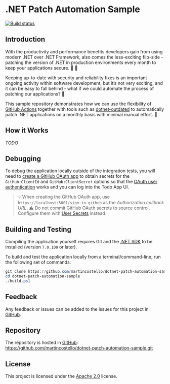 # .NET Patch Automation Sample

[![Build status](https://github.com/martincostello/dotnet-patch-automation-sample/workflows/build/badge.svg?branch=main&event=push)](https://github.com/martincostello/dotnet-patch-automation-sample/actions?query=workflow%3Abuild+branch%3Amain+event%3Apush)

## Introduction

With the productivity and performance benefits developers gain from using modern .NET
over .NET Framework, also comes the less-exciting flip-side - patching the version of
.NET in production environments every month to keep your applications secure. :calendar: :key:

Keeping up-to-date with security and reliability fixes is an important ongoing activity
within software development, but it’s not very exciting, and it can be easy to fall
behind - what if we could automate the process of patching our applications? :robot:

This sample repository demonstrates how we can use the flexibility of [GitHub Actions][github-actions]
together with tools such as [dotnet-outdated][dotnet-outdated-github] to automatically
patch .NET applications on a monthly basis with minimal manual effort. :rocket:

## How it Works

_TODO_

## Debugging

To debug the application locally outside of the integration tests, you will need
to [create a GitHub OAuth app][create-github-oauth-app] to obtain secrets for the
`GitHub:ClientId` and `GitHub:ClientSecret` options so that the [OAuth user authentication][user-oauth]
works and you can log into the Todo App UI.

> 💡 When creating the GitHub OAuth app, use `https://localhost:5001/sign-in-github`
as the _Authorization callback URL_.
> ⚠️ Do not commit GitHub OAuth secrets to source control. Configure them
with [User Secrets][user-secrets] instead.

## Building and Testing

Compiling the application yourself requires Git and the
[.NET SDK](https://www.microsoft.com/net/download/core "Download the .NET SDK")
to be installed (version `7.0.100` or later).

To build and test the application locally from a terminal/command-line, run the
following set of commands:

```powershell
git clone https://github.com/martincostello/dotnet-patch-automation-sample.git
cd dotnet-patch-automation-sample
./build.ps1
```

## Feedback

Any feedback or issues can be added to the issues for this project in
[GitHub](https://github.com/martincostello/dotnet-patch-automation-sample/issues "Issues for this project on GitHub.com").

## Repository

The repository is hosted in
[GitHub](https://github.com/martincostello/dotnet-patch-automation-sample "This project on GitHub.com"):
https://github.com/martincostello/dotnet-patch-automation-sample.git

## License

This project is licensed under the
[Apache 2.0](http://www.apache.org/licenses/LICENSE-2.0.txt "The Apache 2.0 license")
license.

[create-github-oauth-app]: https://docs.github.com/apps/oauth-apps/building-oauth-apps/creating-an-oauth-app
[dotnet-minimal-api-integration-testing]: https://github.com/martincostello/dotnet-minimal-api-integration-testing
[dotnet-outdated-github]: https://github.com/dotnet-outdated/dotnet-outdated
[dotnet-outdated-hanselman]: https://www.hanselman.com/blog/dotnet-outdated-helps-you-keep-your-projects-up-to-date
[fetch-metadata]: https://github.com/marketplace/actions/fetch-metadata-from-dependabot-prs
[github-actions]: https://github.com/features/actions
[update-net-sdk]: https://github.com/marketplace/actions/update-net-sdk
[user-oauth]: https://docs.microsoft.com/aspnet/core/security/authentication/social/
[user-secrets]: https://docs.microsoft.com/aspnet/core/security/app-secrets
